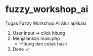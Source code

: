 # fuzzy_workshop_ai
Tugas Fuzzy Workshop AI
Alur aplikasi
1. User input => click hitung
2. Menjalankan main.php 
   - Hitung dan cetak hasil
3. Done ✓ 
